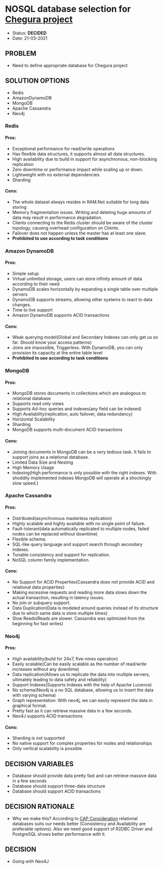 # NOSQL database selection for [Chegura project](https://github.com/Scorpibear/chegura)

* Status: __DECIDED__
* Date: 21-03-2021

## PROBLEM

- Need to define appropriate database for Chegura project

## SOLUTION OPTIONS
- Redis
- AmazonDynamoDB
- MongoDB
- Apache Cassandra
- Neo4j

### Redis 
#### Pros:
- Exceptional performance for read/write operations
- Has flexible data structures, it supports almost all data structures.
- High availability due to build in support for asynchronous, non-blocking replication
- Zero downtime or performance impact while scaling up or down.
- Lightweight with no external dependencies
- Sharding
#### Cons:
- The whole dataset always resides in RAM.Not suitable for long data storing
- Memory fragmentation issues. Writing and deleting huge amounts of data may result in performance degradation.
- Clients connecting to the Redis cluster should be aware of the cluster topology, causing overhead configuration on Clients.
- Failover does not happen unless the master has at least one slave.
- __Prohibited to use according to task conditions__

### Amazon DynamoDB
#### Pros:
- Simple setup
- Virtual unlimited storage, users can store infinity amount of data according to their need
- DynamoDB scales horizontally by expanding a single table over multiple servers
- DynamoDB supports streams, allowing other systems to react to data changes.
- Time to live support
- Amazon DynamoDB supports ACID transactions
#### Cons:
- Weak querying model(Global and Secondary Indexes can only get us so far. Should know your access patterns)
- Joins are impossible, Triggerless. With DynamoDB, you can only provision its capacity at the entire table level
- __Prohibited to use according to task conditions__

### MongoDB
#### Pros:
- MongoDB stores documents in collections which are analogous to relational database
- Supports read only views
- Supports Ad-hoc queries and indexes(any field can be indexed)
- High Availability(replication, auto failover, data redundancy)
- Horizontal Scalability
- Sharding
- MongoDB supports multi-document ACID transactions
#### Cons:
- Joining documents in MongoDB can be a very tedious task. It fails to support joins as a relational database.
- Limited Data Size and Nesting
- High Memory Usage
- Indexing(High performance is only possible with the right indexes. With shoddily implemented indexes MongoDB will operate at a shockingly slow speed.)

### Apache Cassandra
#### Pros:
- Distributed(asynchronous masterless replication)
- Highly scalable and highly available with no single point of failure.
- Fault-tolerant(data automatically replicated to multiple nodes, failed nodes can be replaced without downtime)
- Flexible schema.
- SQL-like query language and support search through secondary indexes.
- Tunable consistency and support for replication.
- NoSQL column family implementation.
#### Cons:
- No Support for ACID Properties(Cassandra does not provide ACID and relational data properties)
- Making excessive requests and reading more data slows down the actual transaction, resulting in latency issues.
- No join or subquery support.
- Data Duplication(Data is modeled around queries instead of its structure due to which same data is store multiple times)
- Slow Reads(Reads are slower. Cassandra was optimized from the beginning for fast writes)

### Neo4j
#### Pros:
- High availability(build for 24x7, five-nines operation)
- Easily scalable(Can be easily scalable as the number of read/write increases without any downtime)
- Data replication(Allows us to replicate the data into multiple servers, ultimately leading to data safety and reliability)
- Support Indexes(Supports Indexes with the help of Apache Lucence)
- No schema(Neo4j is a no SQL database, allowing us to insert the data with varying schema)
- Graph representation: With neo4j, we can easily represent the data in graphical format.
- Pretty fast as it can retrieve massive data in a few seconds.
- Neo4J supports ACID transactions
#### Cons:
- Sharding is not supported
- No native support for complex properties for nodes and relationships
- Only vertical scalability is possible.

## DECISION VARIABLES
- Database should provide data pretty fast and can retrieve massive data in a few seconds
- Database should support three-data structure
- Database should support ACID transactions

## DECISION RATIONALE 
- Why we make this? According to [CAP Consideration](https://www.geeksforgeeks.org/how-to-choose-the-right-database-for-your-application/) relational databases suits our needs better (Consistency and Availability are preferable options). Also we need good support of R2DBC Driver and PostgreSQL shows better performance with it.

## DECISION
- Going with Neo4J


